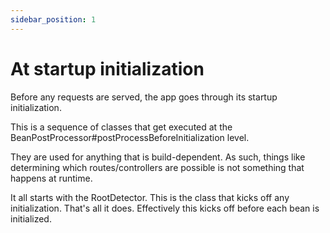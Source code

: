 ```yaml
---
sidebar_position: 1
---
```


# At startup initialization

Before any requests are served, the app goes through its startup initialization.

This is a sequence of classes that get executed at the BeanPostProcessor#postProcessBeforeInitialization level.

They are used for anything that is build-dependent. As such, things like determining which routes/controllers are 
possible is not something that happens at runtime.

It all starts with the RootDetector. This is the class that kicks off any initialization. That's all it does. 
Effectively this kicks off before each bean is initialized.

